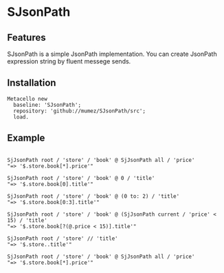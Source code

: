 # SJsonPath


## Features

SJsonPath is a simple JsonPath implementation. You can create JsonPath expression string by fluent messege sends. 


## Installation

```smalltalk
Metacello new
  baseline: 'SJsonPath';
  repository: 'github://mumez/SJsonPath/src';
  load.
```

## Example

```smalltalk

SjJsonPath root / 'store' / 'book' @ SjJsonPath all / 'price'
"=> '$.store.book[*].price'"

SjJsonPath root / 'store' / 'book' @ 0 / 'title'  
"=> '$.store.book[0].title'"

SjJsonPath root / 'store' / 'book' @ (0 to: 2) / 'title'
"=> '$.store.book[0:3].title'"

SjJsonPath root / 'store' / 'book' @ (SjJsonPath current / 'price' < 15) / 'title'
"=> '$.store.book[?(@.price < 15)].title'"

SjJsonPath root / 'store' // 'title' 
"=> '$.store..title'"

SjJsonPath root / 'store' / 'book' @ SjJsonPath all / 'price'
"=> '$.store.book[*].price'"
```